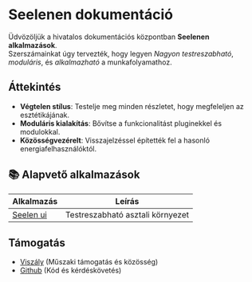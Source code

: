 # **Seelenen dokumentáció**

Üdvözöljük a hivatalos dokumentációs központban **Seelenen alkalmazások**.\
Szerszámainkat úgy tervezték, hogy legyen *Nagyon testreszabható*, *moduláris*, és *alkalmazható*
a munkafolyamathoz.

## Áttekintés

* **Végtelen stílus**: Testelje meg minden részletet, hogy megfeleljen az esztétikájának.
* **Moduláris kialakítás**: Bővítse a funkcionalitást pluginekkel és modulokkal.
* **Közösségvezérelt**: Visszajelzéssel építették fel a hasonló energiafelhasználóktól.

## **📚 Alapvető alkalmazások**

| Alkalmazás                   | Leírás                           |
| ---------------------------- | -------------------------------- |
| [Seelen ui](/apps/seelen-ui) | Testreszabható asztali környezet |

## Támogatás

* [Viszály](https://discord.gg/ABfASx5ZAJ) (Műszaki támogatás és közösség)
* [Github](https://github.com/Seelen-Inc) (Kód és kérdéskövetés)
